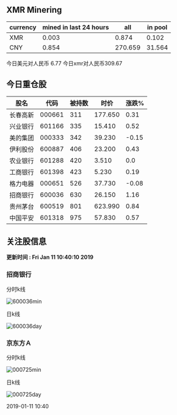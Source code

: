 ## XMR Minering

|currency|mined in last 24 hours|all|in pool|
|---|---|---|---|
|XMR|0.003|0.874|0.102|
|CNY|0.854|270.659|31.564|

今日美元对人民币 6.77	今日xmr对人民币309.67


## 今日重仓股 

|股名|代码|被持数|时价|涨跌%|
|---|---|---|---|---|
|长春高新|000661|311|177.650|0.31|
|兴业银行|601166|335|15.410|0.52|
|美的集团|000333|342|39.230|-0.15|
|伊利股份|600887|406|23.200|0.43|
|农业银行|601288|420|3.510|0.0|
|工商银行|601398|423|5.230|0.19|
|格力电器|000651|526|37.730|-0.08|
|招商银行|600036|630|26.150|1.16|
|贵州茅台|600519|801|623.990|0.84|
|中国平安|601318|975|57.830|0.57|

## 关注股信息
**更新时间 : Fri Jan 11 10:40:10 2019**
### 招商银行 
分时k线

![600036min](http://image.sinajs.cn/newchart/min/n/sh600036.gif)

日k线

![600036day](http://image.sinajs.cn/newchart/daily/n/sh600036.gif)

### 京东方Ａ 
分时k线

![000725min](http://image.sinajs.cn/newchart/min/n/sz000725.gif)

日k线

![000725day](http://image.sinajs.cn/newchart/daily/n/sz000725.gif)

2019-01-11 10:40